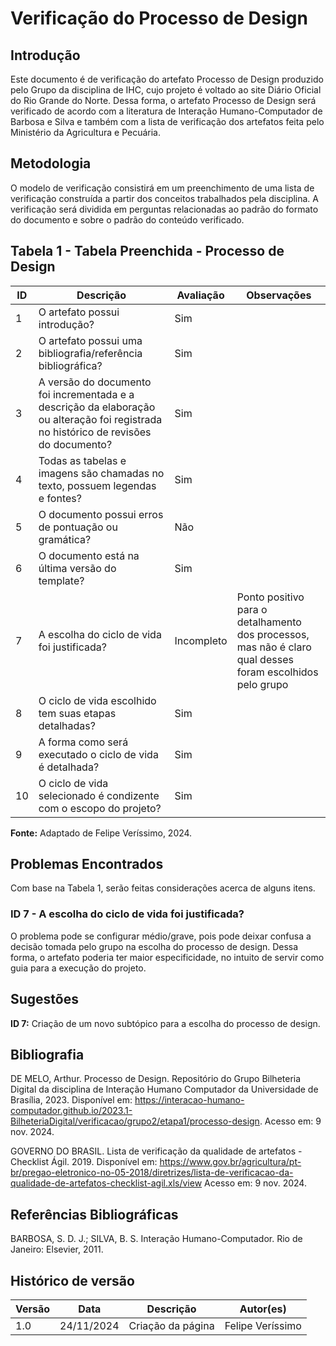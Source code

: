 # Verificação do Processo de Design

## Introdução

Este documento é de verificação do artefato Processo de Design produzido pelo Grupo da disciplina de IHC, cujo projeto é voltado ao site Diário Oficial do Rio Grande do Norte. Dessa forma, o artefato Processo de Design será verificado de acordo com a literatura de Interação Humano-Computador de Barbosa e Silva e também com a lista de verificação dos artefatos feita pelo Ministério da Agricultura e Pecuária.

## Metodologia

O modelo de verificação consistirá em um preenchimento de uma lista de verificação construída a partir dos conceitos trabalhados pela disciplina. A verificação será dividida em perguntas relacionadas ao padrão do formato do documento e sobre o padrão do conteúdo verificado.

## Tabela 1 - Tabela Preenchida - Processo de Design

| ID  | Descrição                                                                                             | Avaliação   | Observações                                                       |
| --- | ----------------------------------------------------------------------------------------------------- | ----------- | ----------------------------------------------------------------- |
| 1   | O artefato possui introdução?                                                                          | Sim         |                                                                   |
| 2   | O artefato possui uma bibliografia/referência bibliográfica?                                          | Sim         |                                                                   |
| 3   | A versão do documento foi incrementada e a descrição da elaboração ou alteração foi registrada no histórico de revisões do documento? | Sim         |                                                                   |
| 4   | Todas as tabelas e imagens são chamadas no texto, possuem legendas e fontes?                           | Sim         |                                                                   |
| 5   | O documento possui erros de pontuação ou gramática?                                                   | Não         |                                                                   |
| 6   | O documento está na última versão do template?                                                       | Sim         |                                                                   |
| 7   | A escolha do ciclo de vida foi justificada?                                                           | Incompleto  | Ponto positivo para o detalhamento dos processos, mas não é claro qual desses foram escolhidos pelo grupo |
| 8   | O ciclo de vida escolhido tem suas etapas detalhadas?                                                  | Sim         |                                                                   |
| 9   | A forma como será executado o ciclo de vida é detalhada?                                             | Sim         |                                                                   |
| 10  | O ciclo de vida selecionado é condizente com o escopo do projeto?                                     | Sim         |                                                                   |

**Fonte:** Adaptado de Felipe Veríssimo, 2024.

## Problemas Encontrados

Com base na Tabela 1, serão feitas considerações acerca de alguns itens.

### ID 7 - A escolha do ciclo de vida foi justificada?

O problema pode se configurar médio/grave, pois pode deixar confusa a decisão tomada pelo grupo na escolha do processo de design. Dessa forma, o artefato poderia ter maior especificidade, no intuito de servir como guia para a execução do projeto.

## Sugestões

**ID 7:** Criação de um novo subtópico para a escolha do processo de design.


## Bibliografia

DE MELO, Arthur. Processo de Design. Repositório do Grupo Bilheteria Digital da disciplina de Interação Humano Computador da Universidade de Brasília, 2023. Disponível em: <https://interacao-humano-computador.github.io/2023.1-BilheteriaDigital/verificacao/grupo2/etapa1/processo-design>. Acesso em: 9 nov. 2024.

GOVERNO DO BRASIL. Lista de verificação da qualidade de artefatos - Checklist Ágil. 2019. Disponível em: <https://www.gov.br/agricultura/pt-br/pregao-eletronico-no-05-2018/diretrizes/lista-de-verificacao-da-qualidade-de-artefatos-checklist-agil.xls/view> Acesso em: 9 nov. 2024.

## Referências Bibliográficas

BARBOSA, S. D. J.; SILVA, B. S. Interação Humano-Computador. Rio de Janeiro: Elsevier, 2011.

## Histórico de versão

| Versão | Data       | Descrição                     | Autor(es)     |
| ------ | ---------- | ----------------------------- | ------------- |
| 1.0    | 24/11/2024 | Criação da página             | Felipe Veríssimo |

